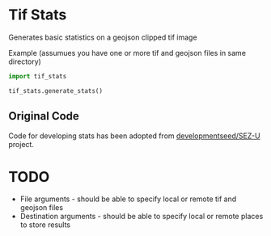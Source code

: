 # Tif Stats

Generates basic statistics on a geojson clipped tif image

Example (assumues you have one or more tif and geojson files in same directory)

```python
import tif_stats

tif_stats.generate_stats()
```

## Original Code

Code for developing stats has been adopted from [developmentseed/SEZ-U](https://github.com/developmentseed/SEZ-U/) project.

# TODO

* File arguments - should be able to specify local or remote tif and geojson files
* Destination arguments - should be able to specify local or remote places to store results
